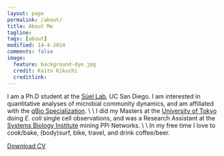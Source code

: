 ```yaml
---
layout: page
permalink: /about/
title: About Me
tagline:
tags: [about]
modified: 14-4-2014
comments: false
image:
  feature: background-dye.jpg
  credit: Kaito Kikuchi
  creditlink:
---
```


I am a Ph.D student at the [Süel Lab](http://labs.biology.ucsd.edu/suel/), UC San Diego. I am interested in quantitative analyses of microbial community dynamics, and am affiliated with the [qBio Specialization](http://qbio.ucsd.edu/). \\
\\
I did my Masters at the [University of Tokyo](http://park.itc.u-tokyo.ac.jp/wakamoto-lab/index_e.html) doing *E. coli* single cell observations, and was a Research Assistant at the [Systems Biology Institute](http://sbi.jp/aboutSBI.htm) mining PPi Networks. \\
\\
In my free time I love to cook/bake, (body)surf, bike, travel, and drink coffee/beer.


<div markdown="0"><a href="{{ site.url }}/assets/pdf/cv.pdf" class="btn">Download CV</a></div>
